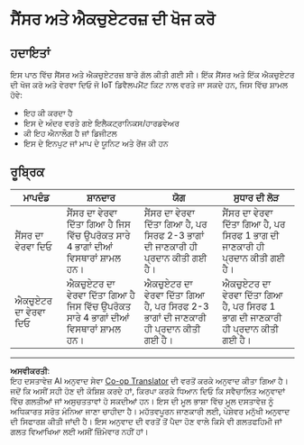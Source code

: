 <!--
CO_OP_TRANSLATOR_METADATA:
{
  "original_hash": "c5a568320b1159394108544807895337",
  "translation_date": "2025-08-27T12:45:21+00:00",
  "source_file": "1-getting-started/lessons/3-sensors-and-actuators/assignment.md",
  "language_code": "pa"
}
-->
# ਸੈਂਸਰ ਅਤੇ ਐਕਚੁਏਟਰਜ਼ ਦੀ ਖੋਜ ਕਰੋ

## ਹਦਾਇਤਾਂ

ਇਸ ਪਾਠ ਵਿੱਚ ਸੈਂਸਰ ਅਤੇ ਐਕਚੁਏਟਰਜ਼ ਬਾਰੇ ਗੱਲ ਕੀਤੀ ਗਈ ਸੀ। ਇੱਕ ਸੈਂਸਰ ਅਤੇ ਇੱਕ ਐਕਚੁਏਟਰ ਦੀ ਖੋਜ ਕਰੋ ਅਤੇ ਵੇਰਵਾ ਦਿਓ ਜੋ IoT ਡਿਵੈਲਪਮੈਂਟ ਕਿਟ ਨਾਲ ਵਰਤੇ ਜਾ ਸਕਦੇ ਹਨ, ਜਿਸ ਵਿੱਚ ਸ਼ਾਮਲ ਹੋਵੇ:

* ਇਹ ਕੀ ਕਰਦਾ ਹੈ
* ਇਸ ਦੇ ਅੰਦਰ ਵਰਤੇ ਗਏ ਇਲੈਕਟ੍ਰਾਨਿਕਸ/ਹਾਰਡਵੇਅਰ
* ਕੀ ਇਹ ਐਨਾਲੌਗ ਹੈ ਜਾਂ ਡਿਜੀਟਲ
* ਇਸ ਦੇ ਇਨਪੁਟ ਜਾਂ ਮਾਪ ਦੇ ਯੂਨਿਟ ਅਤੇ ਰੇਂਜ ਕੀ ਹਨ

## ਰੂਬ੍ਰਿਕ

| ਮਾਪਦੰਡ | ਸ਼ਾਨਦਾਰ | ਯੋਗ | ਸੁਧਾਰ ਦੀ ਲੋੜ |
| -------- | --------- | -------- | ----------------- |
| ਸੈਂਸਰ ਦਾ ਵੇਰਵਾ ਦਿਓ | ਸੈਂਸਰ ਦਾ ਵੇਰਵਾ ਦਿੱਤਾ ਗਿਆ ਹੈ ਜਿਸ ਵਿੱਚ ਉਪਰੋਕਤ ਸਾਰੇ 4 ਭਾਗਾਂ ਦੀਆਂ ਵਿਸਥਾਰਾਂ ਸ਼ਾਮਲ ਹਨ। | ਸੈਂਸਰ ਦਾ ਵੇਰਵਾ ਦਿੱਤਾ ਗਿਆ ਹੈ, ਪਰ ਸਿਰਫ 2-3 ਭਾਗਾਂ ਦੀ ਜਾਣਕਾਰੀ ਹੀ ਪ੍ਰਦਾਨ ਕੀਤੀ ਗਈ ਹੈ। | ਸੈਂਸਰ ਦਾ ਵੇਰਵਾ ਦਿੱਤਾ ਗਿਆ ਹੈ, ਪਰ ਸਿਰਫ 1 ਭਾਗ ਦੀ ਜਾਣਕਾਰੀ ਹੀ ਪ੍ਰਦਾਨ ਕੀਤੀ ਗਈ ਹੈ। |
| ਐਕਚੁਏਟਰ ਦਾ ਵੇਰਵਾ ਦਿਓ | ਐਕਚੁਏਟਰ ਦਾ ਵੇਰਵਾ ਦਿੱਤਾ ਗਿਆ ਹੈ ਜਿਸ ਵਿੱਚ ਉਪਰੋਕਤ ਸਾਰੇ 4 ਭਾਗਾਂ ਦੀਆਂ ਵਿਸਥਾਰਾਂ ਸ਼ਾਮਲ ਹਨ। | ਐਕਚੁਏਟਰ ਦਾ ਵੇਰਵਾ ਦਿੱਤਾ ਗਿਆ ਹੈ, ਪਰ ਸਿਰਫ 2-3 ਭਾਗਾਂ ਦੀ ਜਾਣਕਾਰੀ ਹੀ ਪ੍ਰਦਾਨ ਕੀਤੀ ਗਈ ਹੈ। | ਐਕਚੁਏਟਰ ਦਾ ਵੇਰਵਾ ਦਿੱਤਾ ਗਿਆ ਹੈ, ਪਰ ਸਿਰਫ 1 ਭਾਗ ਦੀ ਜਾਣਕਾਰੀ ਹੀ ਪ੍ਰਦਾਨ ਕੀਤੀ ਗਈ ਹੈ। |

---

**ਅਸਵੀਕਰਤੀ**:  
ਇਹ ਦਸਤਾਵੇਜ਼ AI ਅਨੁਵਾਦ ਸੇਵਾ [Co-op Translator](https://github.com/Azure/co-op-translator) ਦੀ ਵਰਤੋਂ ਕਰਕੇ ਅਨੁਵਾਦ ਕੀਤਾ ਗਿਆ ਹੈ। ਜਦੋਂ ਕਿ ਅਸੀਂ ਸਹੀ ਹੋਣ ਦੀ ਕੋਸ਼ਿਸ਼ ਕਰਦੇ ਹਾਂ, ਕਿਰਪਾ ਕਰਕੇ ਧਿਆਨ ਦਿਓ ਕਿ ਸਵੈਚਾਲਿਤ ਅਨੁਵਾਦਾਂ ਵਿੱਚ ਗਲਤੀਆਂ ਜਾਂ ਅਸੁਚਤਤਾਵਾਂ ਹੋ ਸਕਦੀਆਂ ਹਨ। ਇਸ ਦੀ ਮੂਲ ਭਾਸ਼ਾ ਵਿੱਚ ਮੂਲ ਦਸਤਾਵੇਜ਼ ਨੂੰ ਅਧਿਕਾਰਤ ਸਰੋਤ ਮੰਨਿਆ ਜਾਣਾ ਚਾਹੀਦਾ ਹੈ। ਮਹੱਤਵਪੂਰਨ ਜਾਣਕਾਰੀ ਲਈ, ਪੇਸ਼ੇਵਰ ਮਨੁੱਖੀ ਅਨੁਵਾਦ ਦੀ ਸਿਫਾਰਸ਼ ਕੀਤੀ ਜਾਂਦੀ ਹੈ। ਇਸ ਅਨੁਵਾਦ ਦੀ ਵਰਤੋਂ ਤੋਂ ਪੈਦਾ ਹੋਣ ਵਾਲੇ ਕਿਸੇ ਵੀ ਗਲਤਫਹਿਮੀ ਜਾਂ ਗਲਤ ਵਿਆਖਿਆ ਲਈ ਅਸੀਂ ਜ਼ਿੰਮੇਵਾਰ ਨਹੀਂ ਹਾਂ।